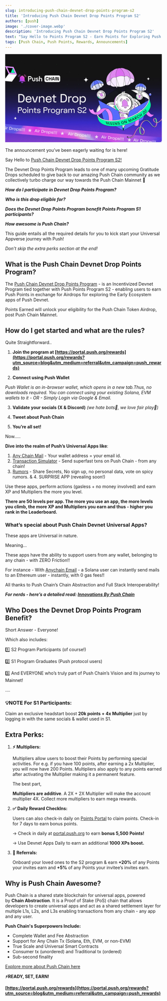 ```yaml
---
slug: introducing-push-chain-devnet-drop-points-program-s2
title: 'Introducing Push Chain Devnet Drop Points Program S2'
authors: [push]
image: './cover-image.webp'
description: 'Introducing Push Chain Devnet Drop Points Program S2'
text: "Say Hello to Points Program S2 - Earn Points for Exploring Push Chain Devnet's Early Ecosystem Apps. Level Up, Climb Leaderboards and Secure Your Drop Eligibility!"
tags: [Push Chain, Push Points, Rewards, Announcements]
---
```



![Cover Image of Introducing the Push Points Program S2](./cover-image.webp)

<!--truncate-->


The announcement you’ve been eagerly waiting for is here!

Say Hello to [Push Chain Devnet Drop Points Program S2!](https://portal.push.org/rewards)

The Devnet Drop Points Program leads to one of many upcoming Gratitude Drops scheduled to give back to our amazing Push Chain community as we collectively turbo charge our way towards the Push Chain Mainnet 🚀

***How do I participate in Devnet Drop Points Program?***

***Who is this drop eligible for?***

***Does the Devnet Drop Points Program benefit Points Program S1 participants?***

***How awesome is Push Chain?***


This guide entails all the required details for you to kick start your Universal Appverse journey with Push!


*Don’t skip the extra perks section at the end!*

## What is the Push Chain Devnet Drop Points Program?

The [Push Chain Devnet Drop Points Program](https://portal.push.org/rewards?utm_source=blog&utm_medium=referral&utm_campaign=push_rewards) - is an Incentivized Devnet Program tied together with Push Points Program S2 - enabling users to earn Push Points in exchange for Airdrops for exploring the Early Ecosystem apps of Push Devnet.

Points Earned will unlock your eligibility for the Push Chain Token Airdrop, post Push Chain Mainnet.


## How do I get started and what are the rules?

Quite Straightforward..

1) **Join the program at [https://portal.push.org/rewards](https://portal.push.org/rewards?utm_source=blog&utm_medium=referral&utm_campaign=push_rewards)**

2) **Connect using Push Wallet**

*Push Wallet is an in-browser wallet, which opens in a new tab.Thus, no downloads required.*
*You can connect using your existing Solana, EVM wallets to it - OR - Simply Login via Google & Email.*

3) **Validate your socials (X & Discord)** *(we hate bots🤖, we love fair play🤝)*

4) **Tweet about Push Chain**

5) **You’re all set!**

Now…..

**Dive into the realm of Push’s Universal Apps like**:

1. [Any Chain Mail](https://email.push.org) - Your wallet address = your email id.
2. [Transaction Simulator](https://simulate.push.org) - Send superfast txns on Push Chain - from any chain!
3. [Rumors](https://rumors.push.org)  - Share Secrets, No sign up, no personal data, vote on spicy rumors.
& 4. SURPRISE APP (revealing soon!)

Use these apps, perform actions (gasless + no money involved) and earn XP and Multipliers the more you level.

**There are 50 levels per app. The more you use an app, the more levels you climb, the more XP and Multipliers you earn and thus - higher you rank in the Leaderboard.**

### What’s special about Push Chain Devnet Universal Apps?

These apps are Universal in nature.

Meaning…

These apps have the ability to support users from any wallet, belonging to any chain - with ZERO Friction!!

For instance - With [Anychain Email](https://email.push.org) - a Solana user can instantly send mails to an Ethereum user - instantly, with 0 gas fees!!

All thanks to Push Chain’s Chain Abstraction and Full Stack Interoperability!

***For nerds - here’s a detailed read: [Innovations By Push Chain](https://push.org/blog/innovations-by-push-chain/)***


## Who Does the Devnet Drop Points Program Benefit?

Short Answer - Everyone!

Which also includes:

1️⃣ S2 Program Participants (of course!)

2️⃣ S1 Program Graduates (Push protocol users)

3️⃣ And EVERYONE who’s truly part of Push Chain’s Vision and its journey to Mainnet!



….


### **💡NOTE For S1 Participants:**

Claim an exclusive headstart boost **20k points + 4x Multiplier** just by logging in with the same socials & wallet used in S1.


## Extra Perks:

1. **⚡️ Multipliers:**

    Multipliers allow users to boost their Points by performing special activities. For e.g. if you have 100 points, after earning a 2x Multiplier, you will now have 200 Points. Multipliers also apply to any points earned after activating the Multiplier making it a permanent feature.

    The best part,

    **Multipliers are additive**. A 2X + 2X Multiplier will make the account multiplier 4X. Collect more multipliers to earn mega rewards.

2. **✅ Daily Reward CheckIns:**

    Users can also check-in daily on [Points Portal](https://portal.push.org/rewards?utm_source=blog&utm_medium=referral&utm_campaign=push_rewards) to claim points. Check-in for 7 days to earn bonus points.

    → Check in daily at [portal.push.org](https://portal.push.org/rewards?utm_source=blog&utm_medium=referral&utm_campaign=push_rewards) to earn **bonus 5,500 Points!**

    → Use Devnet Apps Daily to earn an additional **1000 XPs boost.**

3. **🤝 Referrals:**

    Onboard your loved ones to the S2 program & earn **+20%** of any Points your invites earn and **+5%** of any Points your invitee’s invites earn.


## Why is Push Chain Awesome?

Push Chain is a shared state blockchain for universal apps, powered by **Chain Abstraction**. It is a Proof of Stake (PoS) chain that allows developers to create universal apps and act as a shared settlement layer for multiple L1s, L2s, and L3s enabling transactions from any chain - any app and any user.

**Push Chain's Superpowers Include:**

- Complete Wallet and Fee Abstraction
- Support for Any Chain Tx (Solana, Eth, EVM, or non-EVM)
- True Scale and Universal Smart Contracts
- Consumer tx (unordered) and Traditional tx (ordered)
- Sub-second finality

[Explore more about Push Chain here](https://push.org/)


**⚡️READY, SET, EARN!**

**[https://portal.push.org/rewards](https://portal.push.org/rewards?utm_source=blog&utm_medium=referral&utm_campaign=push_rewards)**
